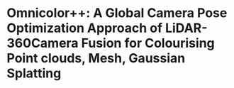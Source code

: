 # Omnicolor++: A Global Camera Pose Optimization Approach of LiDAR-360Camera Fusion for Colourising Point clouds, Mesh, Gaussian Splatting
